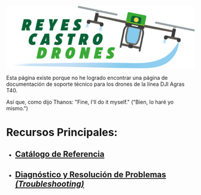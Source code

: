 ![Reyes Castro Drones](./Reyes-Castro-Drones_LOGO.png "Reyes Castro Drones")

Esta página existe porque no he logrado encontrar una página de documentación de soporte técnico para los drones de la línea DJI Agras T40. 

Así que, como dijo Thanos: "Fine, I'll do it myself." ("Bien, lo haré yo mismo.")

# Recursos Principales:
* ## [Catálogo de Referencia](./catalogo.md)
* ## [Diagnóstico y Resolución de Problemas _(Troubleshooting)_](./troubleshooting.md)
